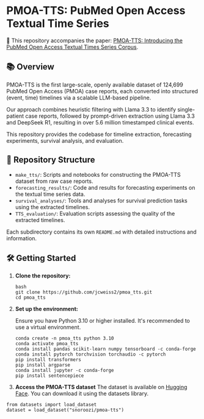 # PMOA-TTS: PubMed Open Access Textual Time Series

📄 This repository accompanies the paper: [PMOA-TTS: Introducing the PubMed Open Access Textual Times Series Corpus](https://arxiv.org/abs/2505.20323).

## 📚 Overview

PMOA-TTS is the first large-scale, openly available dataset of 124,699 PubMed Open Access (PMOA) case reports, each converted into structured (event, time) timelines via a scalable LLM-based pipeline.

Our approach combines heuristic filtering with Llama 3.3 to identify single-patient case reports, followed by prompt-driven extraction using Llama 3.3 and DeepSeek R1, resulting in over 5.6 million timestamped clinical events.

This repository provides the codebase for timeline extraction, forecasting experiments, survival analysis, and evaluation.

## 📂 Repository Structure

- `make_tts/`: Scripts and notebooks for constructing the PMOA-TTS dataset from raw case reports.
- `forecasting_results/`: Code and results for forecasting experiments on the textual time series data.
- `survival_analyses/`: Tools and analyses for survival prediction tasks using the extracted timelines.
- `TTS_evaluation/`: Evaluation scripts assessing the quality of the extracted timelines.

Each subdirectory contains its own `README.md` with detailed instructions and information.

## 🛠️ Getting Started

1. **Clone the repository:**

   ```
   bash
   git clone https://github.com/jcweiss2/pmoa_tts.git
   cd pmoa_tts
   ```

2. **Set up the environment:**

   Ensure you have Python 3.10 or higher installed. It's recommended to use a virtual environment.

   ```
   conda create -n pmoa_tts python 3.10 
   conda activate pmoa_tts 
   conda install pandas scikit-learn numpy tensorboard -c conda-forge 
   conda install pytorch torchvision torchaudio -c pytorch 
   pip install transformers 
   pip install argparse 
   conda install jupyter -c conda-forge 
   pip install sentencepiece
   ```

3. **Access the PMOA-TTS dataset**
The dataset is available on [Hugging Face](https://huggingface.co/datasets/snoroozi/pmoa-tts). You can download it using the datasets library.

```
from datasets import load_dataset
dataset = load_dataset("snoroozi/pmoa-tts")
```

   
